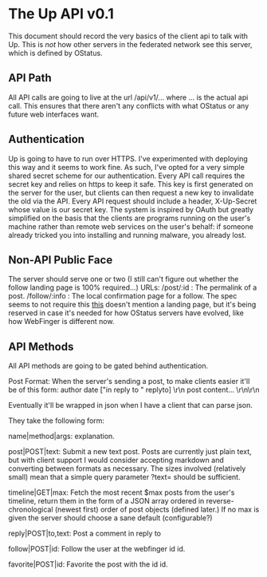# The Up API v0.1
This document should record the very basics of the client api to talk with Up. This is *not* how other servers in the federated network see this server, which is defined by OStatus.

## API Path
All API calls are going to live at the url /api/v1/...
where ... is the actual api call. This ensures that there aren't any conflicts with what OStatus or any future web interfaces want.


## Authentication
Up is going to have to run over HTTPS. I've experimented with deploying this way and it seems to work fine. As such, I've opted for a very simple shared secret scheme for our authentication.
Every API call requires the secret key and relies on https to keep it safe. This key is first generated on the server for the user, but clients can then request a new key to invalidate the
old via the API. Every API request should include a header, X-Up-Secret whose value is our secret key. The system is inspired by OAuth but greatly simplified on the basis that the clients are programs running on the user's machine rather than remote web services on the user's behalf: if someone already tricked you into installing and running malware, you already lost.

## Non-API Public Face
The server should serve one or two (I still can't figure out whether the follow landing page is 100% required...) URLs:
/post/:id : The permalink of a post.
/follow/:info : The local confirmation page for a follow. The spec seems to not require this [this](https://www.w3.org/community/ostatus/wiki/Workflow) doesn't mention a landing page, but it's being reserved in case it's needed for how OStatus servers have evolved, like how WebFinger is different now.

## API Methods
All API methods are going to be gated behind authentication.

Post Format: When the server's sending a post, to make clients easier it'll be of this form:
author
date
["in reply to " replyto]
\r\n
post content...
\r\n\r\n

Eventually it'll be wrapped in json when I have a client that can parse json.

They take the following form:

name|method|args: explanation.

post|POST|text: Submit a new text post. Posts are currently just plain text, but with client support I would consider accepting markdown and converting between formats as necessary. The sizes involved (relatively small) mean that a simple query parameter ?text= should be sufficient.

timeline|GET|max: Fetch the most recent $max posts from the user's timeline, return them in the form of a JSON array ordered in reverse-chronological (newest first) order of post objects (defined later.) If no max is given the server should choose a sane default (configurable?)

reply|POST|to,text: Post a comment in reply to 

follow|POST|id: Follow the user at the webfinger id id.

favorite|POST|id: Favorite the post with the id id.
